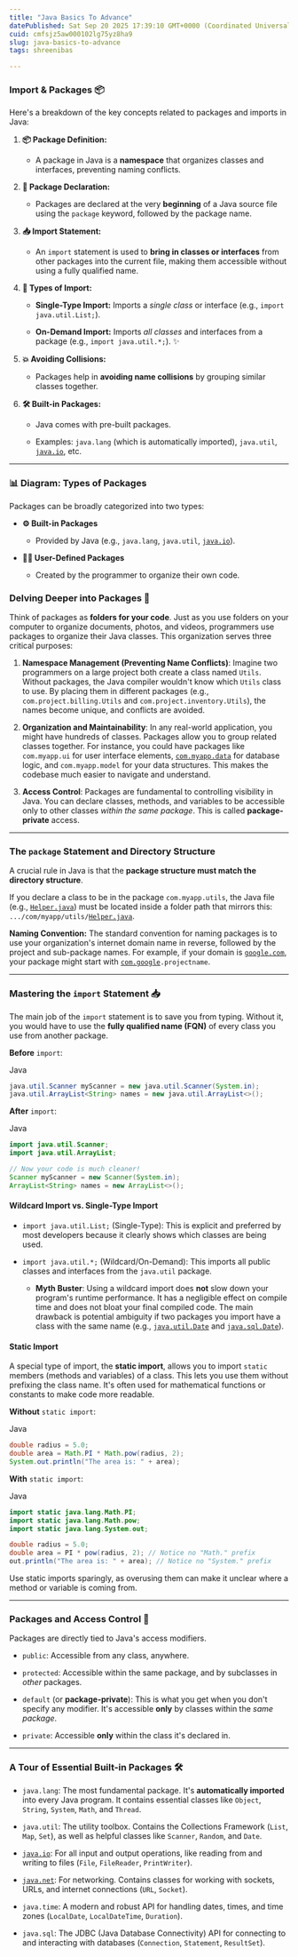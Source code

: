 ```yaml
---
title: "Java Basics To Advance"
datePublished: Sat Sep 20 2025 17:39:10 GMT+0000 (Coordinated Universal Time)
cuid: cmfsjz5aw000102lg75yz8ha9
slug: java-basics-to-advance
tags: shreenibas

---
```


### Import & Packages 📦

Here's a breakdown of the key concepts related to packages and imports in Java:

1. **📦 Package Definition:**
    
    * A package in Java is a **namespace** that organizes classes and interfaces, preventing naming conflicts.
        
2. **📝 Package Declaration:**
    
    * Packages are declared at the very **beginning** of a Java source file using the `package` keyword, followed by the package name.
        
3. **📥 Import Statement:**
    
    * An `import` statement is used to **bring in classes or interfaces** from other packages into the current file, making them accessible without using a fully qualified name.
        
4. **🎯 Types of Import:**
    
    * **Single-Type Import:** Imports a *single class* or interface (e.g., `import java.util.List;`).
        
    * **On-Demand Import:** Imports *all classes* and interfaces from a package (e.g., `import java.util.*;`). ✨
        
5. **💥 Avoiding Collisions:**
    
    * Packages help in **avoiding name collisions** by grouping similar classes together.
        
6. **🛠️ Built-in Packages:**
    
    * Java comes with pre-built packages.
        
    * Examples: `java.lang` (which is automatically imported), `java.util`, [`java.io`](http://java.io), etc.
        

---

### 📊 Diagram: Types of Packages

Packages can be broadly categorized into two types:

* **⚙️ Built-in Packages**
    
    * Provided by Java (e.g., `java.lang`, `java.util`, [`java.io`](http://java.io)).
        
* **🧑‍💻 User-Defined Packages**
    
    * Created by the programmer to organize their own code.
        

### Delving Deeper into Packages 📂

Think of packages as **folders for your code**. Just as you use folders on your computer to organize documents, photos, and videos, programmers use packages to organize their Java classes. This organization serves three critical purposes:

1. **Namespace Management (Preventing Name Conflicts)**: Imagine two programmers on a large project both create a class named `Utils`. Without packages, the Java compiler wouldn't know which `Utils` class to use. By placing them in different packages (e.g., `com.project.billing.Utils` and `com.project.inventory.Utils`), the names become unique, and conflicts are avoided.
    
2. **Organization and Maintainability**: In any real-world application, you might have hundreds of classes. Packages allow you to group related classes together. For instance, you could have packages like `com.myapp.ui` for user interface elements, [`com.myapp.data`](http://com.myapp.data) for database logic, and `com.myapp.model` for your data structures. This makes the codebase much easier to navigate and understand.
    
3. **Access Control**: Packages are fundamental to controlling visibility in Java. You can declare classes, methods, and variables to be accessible only to other classes *within the same package*. This is called **package-private** access.
    

---

### The `package` Statement and Directory Structure

A crucial rule in Java is that the **package structure must match the directory structure**.

If you declare a class to be in the package `com.myapp.utils`, the Java file (e.g., [`Helper.java`](http://Helper.java)) must be located inside a folder path that mirrors this: `.../com/myapp/utils/`[`Helper.java`](http://Helper.java).

**Naming Convention:** The standard convention for naming packages is to use your organization's internet domain name in reverse, followed by the project and sub-package names. For example, if your domain is [`google.com`](http://google.com), your package might start with [`com.google`](http://com.google)`.projectname`.

---

### Mastering the `import` Statement 📥

The main job of the `import` statement is to save you from typing. Without it, you would have to use the **fully qualified name (FQN)** of every class you use from another package.

**Before** `import`:

Java

```java
java.util.Scanner myScanner = new java.util.Scanner(System.in);
java.util.ArrayList<String> names = new java.util.ArrayList<>();
```

**After** `import`:

Java

```java
import java.util.Scanner;
import java.util.ArrayList;

// Now your code is much cleaner!
Scanner myScanner = new Scanner(System.in);
ArrayList<String> names = new ArrayList<>();
```

#### Wildcard Import vs. Single-Type Import

* `import java.util.List;` (Single-Type): This is explicit and preferred by most developers because it clearly shows which classes are being used.
    
* `import java.util.*;` (Wildcard/On-Demand): This imports all public classes and interfaces from the `java.util` package.
    
    * **Myth Buster**: Using a wildcard import does **not** slow down your program's runtime performance. It has a negligible effect on compile time and does not bloat your final compiled code. The main drawback is potential ambiguity if two packages you import have a class with the same name (e.g., [`java.util.Date`](http://java.util.Date) and [`java.sql.Date`](http://java.sql.Date)).
        

#### Static Import

A special type of import, the **static import**, allows you to import `static` members (methods and variables) of a class. This lets you use them without prefixing the class name. It's often used for mathematical functions or constants to make code more readable.

**Without** `static import`:

Java

```java
double radius = 5.0;
double area = Math.PI * Math.pow(radius, 2);
System.out.println("The area is: " + area);
```

**With** `static import`:

Java

```java
import static java.lang.Math.PI;
import static java.lang.Math.pow;
import static java.lang.System.out;

double radius = 5.0;
double area = PI * pow(radius, 2); // Notice no "Math." prefix
out.println("The area is: " + area); // Notice no "System." prefix
```

Use static imports sparingly, as overusing them can make it unclear where a method or variable is coming from.

---

### Packages and Access Control 🔐

Packages are directly tied to Java's access modifiers.

* `public`: Accessible from any class, anywhere.
    
* `protected`: Accessible within the same package, and by subclasses in *other* packages.
    
* `default` (or **package-private**): This is what you get when you don't specify any modifier. It's accessible **only** by classes within the *same package*.
    
* `private`: Accessible **only** within the class it's declared in.
    

---

### A Tour of Essential Built-in Packages 🛠️

* `java.lang`: The most fundamental package. It's **automatically imported** into every Java program. It contains essential classes like `Object`, `String`, `System`, `Math`, and `Thread`.
    
* `java.util`: The utility toolbox. Contains the Collections Framework (`List`, `Map`, `Set`), as well as helpful classes like `Scanner`, `Random`, and `Date`.
    
* [`java.io`](http://java.io): For all input and output operations, like reading from and writing to files (`File`, `FileReader`, `PrintWriter`).
    
* [`java.net`](http://java.net): For networking. Contains classes for working with sockets, URLs, and internet connections (`URL`, `Socket`).
    
* `java.time`: A modern and robust API for handling dates, times, and time zones (`LocalDate`, `LocalDateTime`, `Duration`).
    
* `java.sql`: The JDBC (Java Database Connectivity) API for connecting to and interacting with databases (`Connection`, `Statement`, `ResultSet`).